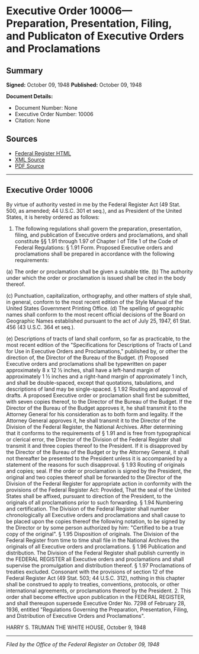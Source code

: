 # Executive Order 10006—Preparation, Presentation, Filing, and Publicaton of Executive Orders and Proclamations

## Summary

**Signed:** October 09, 1948
**Published:** October 09, 1948

**Document Details:**
- Document Number: None
- Executive Order Number: 10006
- Citation: None

## Sources
- [Federal Register HTML](https://www.presidency.ucsb.edu/documents/executive-order-10006-preparation-presentation-filing-and-publicaton-executive-orders-and)
- [XML Source](None)
- [PDF Source](None)

---

## Executive Order 10006

By virtue of authority vested in me by the Federal Register Act (49 Stat. 500, as amended; 44 U.S.C. 301 et seq.), and as President of the United States, it is hereby ordered as follows:
1. The following regulations shall govern the preparation, presentation, filing, and publication of Executive orders and proclamations, and shall constitute §§ 1.91 through 1.97 of Chapter I of Title 1 of the Code of Federal Regulations:
§ 1.91 Form. Proposed Executive orders and proclamations shall be prepared in accordance with the following requirements:

(a) The order or proclamation shall be given a suitable title.
(b) The authority under which the order or proclamation is issued shall be cited in the body thereof.

(c) Punctuation, capitalization, orthography, and other matters of style shall, in general, conform to the most recent edition of the Style Manual of the United States Government Printing Office.
(d) The spelling of geographic names shall conform to the most recent official decisions of the Board on Geographic Names established pursuant to the act of July 25, 1947, 61 Stat. 456 (43 U.S.C. 364 et seq.).

(e) Descriptions of tracts of land shall conform, so far as practicable, to the most recent edition of the "Specifications for Descriptions of Tracts of Land for Use in Executive Orders and Proclamations," published by, or other the direction of, the Director of the Bureau of the Budget.
(f) Proposed Executive orders and proclamations shall be typewritten on paper approximately 8 x 12 ½ inches, shall have a left-hand margin of approximately 1 ½ inches and a right-hand margin of approximately 1 inch, and shall be double-spaced, except that quotations, tabulations, and descriptions of land may be single-spaced.
§ 1.92 Routing and approval of drafts. A proposed Executive order or proclamation shall first be submitted, with seven copies thereof, to the Director of the Bureau of the Budget. If the Director of the Bureau of the Budget approves it, he shall transmit it to the Attorney General for his consideration as to both form and legality. If the Attorney General approves it, he shall transmit it to the Director of the Division of the Federal Register, the National Archives. After determining that it conforms to the requirements of § 1.91 and is free from typographical or clerical error, the Director of the Division of the Federal Register shall transmit it and three copies thereof to the President. If it is disapproved by the Director of the Bureau of the Budget or by the Attorney General, it shall not thereafter be presented to the President unless it is accompanied by a statement of the reasons for such disapproval.
§ 1.93 Routing of originals and copies; seal. If the order or proclamation is signed by the President, the original and two copies thereof shall be forwarded to the Director of the Division of the Federal Register for appropriate action in conformity with the provisions of the Federal Register Act: Provided, That the seal of the United States shall be affixed, pursuant to direction of the President, to the originals of all proclamations prior to such forwarding.
§ 1.94 Numbering and certification. The Division of the Federal Register shall number chronologically all Executive orders and proclamations and shall cause to be placed upon the copies thereof the following notation, to be signed by the Director or by some person authorized by him: "Certified to be a true copy of the original".
§ 1.95 Disposition of originals. The Division of the Federal Register from time to time shall file in the National Archives the originals of all Executive orders and proclamations.
§ 1.96 Publication and distribution. The Division of the Federal Register shall publish currently in the FEDERAL REGISTER all Executive orders and proclamations and shall supervise the promulgation and distribution thereof.
§ 1.97 Proclamations of treaties excluded. Consonant with the provisions of section 12 of the Federal Register Act (49 Stat. 503; 44 U.S.C. 312), nothing in this chapter shall be construed to apply to treaties, conventions, protocols, or other international agreements, or proclamations thereof by the President.
2. This order shall become effective upon publication in the FEDERAL REGISTER, and shall thereupon supersede Executive Order No. 7298 of February 28, 1936, entitled "Regulations Governing the Preparation, Presentation, Filing, and Distribution of Executive Orders and Proclamations".

HARRY S. TRUMAN
THE WHITE HOUSE,
October 9, 1948

---

*Filed by the Office of the Federal Register on October 09, 1948*
